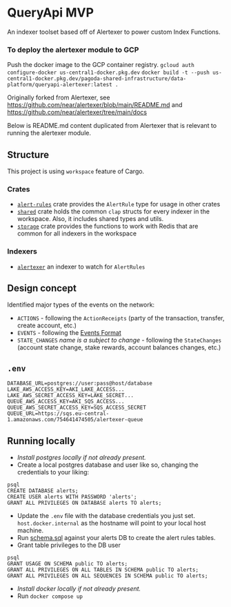 # QueryApi MVP 

An indexer toolset based off of Alertexer to power custom Index Functions.

### To deploy the alertexer module to GCP
Push the docker image to the GCP container registry.
`gcloud auth configure-docker us-central1-docker.pkg.dev`
`docker build -t --push us-central1-docker.pkg.dev/pagoda-shared-infrastructure/data-platform/queryapi-alertexer:latest .`


Originally forked from Alertexer, see https://github.com/near/alertexer/blob/main/README.md
and https://github.com/near/alertexer/tree/main/docs

Below is README.md content duplicated from Alertexer that is relevant to running the alertexer module.


## Structure

This project is using `workspace` feature of Cargo.

### Crates

- [`alert-rules`](./alert-rules) crate provides the `AlertRule` type for usage in other crates
- [`shared`](./shared) crate holds the common `clap` structs for every indexer in the workspace. Also, it includes shared types and utils.
- [`storage`](./storage) crate provides the functions to work with Redis that are common for all indexers in the workspace

### Indexers

- [`alertexer`](./alertexer) an indexer to watch for `AlertRules`

## Design concept

Identified major types of the events on the network:

- `ACTIONS` - following the `ActionReceipts` (party of the transaction, transfer, create account, etc.)
- `EVENTS` - following the [Events Format](https://nomicon.io/Standards/EventsFormat)
- `STATE_CHANGES` *name is a subject to change* - following the `StateChanges` (account state change, stake rewards, account balances changes, etc.)

## `.env`

```
DATABASE_URL=postgres://user:pass@host/database
LAKE_AWS_ACCESS_KEY=AKI_LAKE_ACCESS...
LAKE_AWS_SECRET_ACCESS_KEY=LAKE_SECRET...
QUEUE_AWS_ACCESS_KEY=AKI_SQS_ACCESS...
QUEUE_AWS_SECRET_ACCESS_KEY=SQS_ACCESS_SECRET
QUEUE_URL=https://sqs.eu-central-1.amazonaws.com/754641474505/alertexer-queue

```
## Running locally
 * _Install postgres locally if not already present._
 * Create a local postgres database and user like so, changing the credentials to your liking:
```
psql 
CREATE DATABASE alerts;
CREATE USER alerts WITH PASSWORD 'alerts';
GRANT ALL PRIVILEGES ON DATABASE alerts TO alerts;
```
 * Update the `.env` file with the database credentials you just set. `host.docker.internal` as the hostname will point to your local host machine. 
 * Run [schema.sql](./alert-rules/schema.sql) against your alerts DB to create the alert rules tables.
 * Grant table privileges to the DB user
```
psql
GRANT USAGE ON SCHEMA public TO alerts;
GRANT ALL PRIVILEGES ON ALL TABLES IN SCHEMA public TO alerts;
GRANT ALL PRIVILEGES ON ALL SEQUENCES IN SCHEMA public TO alerts;
```
 * _Install docker locally if not already present._
 * Run `docker compose up`
